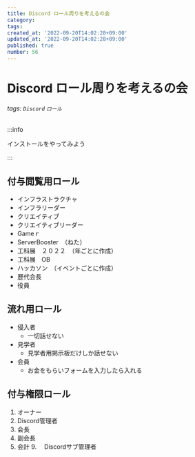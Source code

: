 ```yaml
---
title: Discord ロール周りを考えるの会
category: 
tags: 
created_at: '2022-09-20T14:02:28+09:00'
updated_at: '2022-09-20T14:02:28+09:00'
published: true
number: 56
---
```


Discord ロール周りを考えるの会
===

###### tags: `Discord` `ロール`

:::info

インストールをやってみよう

:::


付与閲覧用ロール
---
* インフラストラクチャ
* インフラリーダー
* クリエイティブ
* クリエイティブリーダー
* Gameｒ
* ServerBooster　（ねた）
* 工科展　２０２２　（年ごとに作成）
* 工科展　OB
* ハッカソン　（イベントごとに作成）
* 歴代会長
* 役員

流れ用ロール
---
* 侵入者
    * 一切話せない
* 見学者
    * 見学者用掲示板だけしか話せない
* 会員
    * お金をもらいフォームを入力したら入れる

付与権限ロール
---
1. オーナー
5. Discord管理者
4. 会長
5. 副会長
7. 会計
9.　 Discordサブ管理者




